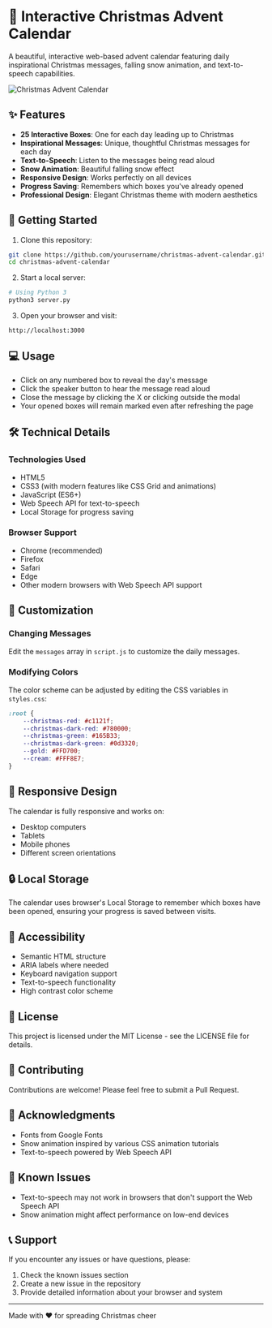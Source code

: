 # 🎄 Interactive Christmas Advent Calendar

A beautiful, interactive web-based advent calendar featuring daily inspirational Christmas messages, falling snow animation, and text-to-speech capabilities.

![Christmas Advent Calendar](preview.png)

## ✨ Features

- **25 Interactive Boxes**: One for each day leading up to Christmas
- **Inspirational Messages**: Unique, thoughtful Christmas messages for each day
- **Text-to-Speech**: Listen to the messages being read aloud
- **Snow Animation**: Beautiful falling snow effect
- **Responsive Design**: Works perfectly on all devices
- **Progress Saving**: Remembers which boxes you've already opened
- **Professional Design**: Elegant Christmas theme with modern aesthetics

## 🚀 Getting Started

1. Clone this repository:
```bash
git clone https://github.com/yourusername/christmas-advent-calendar.git
cd christmas-advent-calendar
```

2. Start a local server:
```bash
# Using Python 3
python3 server.py
```

3. Open your browser and visit:
```
http://localhost:3000
```

## 💻 Usage

- Click on any numbered box to reveal the day's message
- Click the speaker button to hear the message read aloud
- Close the message by clicking the X or clicking outside the modal
- Your opened boxes will remain marked even after refreshing the page

## 🛠 Technical Details

### Technologies Used
- HTML5
- CSS3 (with modern features like CSS Grid and animations)
- JavaScript (ES6+)
- Web Speech API for text-to-speech
- Local Storage for progress saving

### Browser Support
- Chrome (recommended)
- Firefox
- Safari
- Edge
- Other modern browsers with Web Speech API support

## 🎨 Customization

### Changing Messages
Edit the `messages` array in `script.js` to customize the daily messages.

### Modifying Colors
The color scheme can be adjusted by editing the CSS variables in `styles.css`:
```css
:root {
    --christmas-red: #c1121f;
    --christmas-dark-red: #780000;
    --christmas-green: #165B33;
    --christmas-dark-green: #0d3320;
    --gold: #FFD700;
    --cream: #FFF8E7;
}
```

## 📱 Responsive Design

The calendar is fully responsive and works on:
- Desktop computers
- Tablets
- Mobile phones
- Different screen orientations

## 🔒 Local Storage

The calendar uses browser's Local Storage to remember which boxes have been opened, ensuring your progress is saved between visits.

## 🎯 Accessibility

- Semantic HTML structure
- ARIA labels where needed
- Keyboard navigation support
- Text-to-speech functionality
- High contrast color scheme

## 📝 License

This project is licensed under the MIT License - see the LICENSE file for details.

## 🤝 Contributing

Contributions are welcome! Please feel free to submit a Pull Request.

## 🙏 Acknowledgments

- Fonts from Google Fonts
- Snow animation inspired by various CSS animation tutorials
- Text-to-speech powered by Web Speech API

## 🐛 Known Issues

- Text-to-speech may not work in browsers that don't support the Web Speech API
- Snow animation might affect performance on low-end devices

## 📞 Support

If you encounter any issues or have questions, please:
1. Check the known issues section
2. Create a new issue in the repository
3. Provide detailed information about your browser and system

---

Made with ❤️ for spreading Christmas cheer
